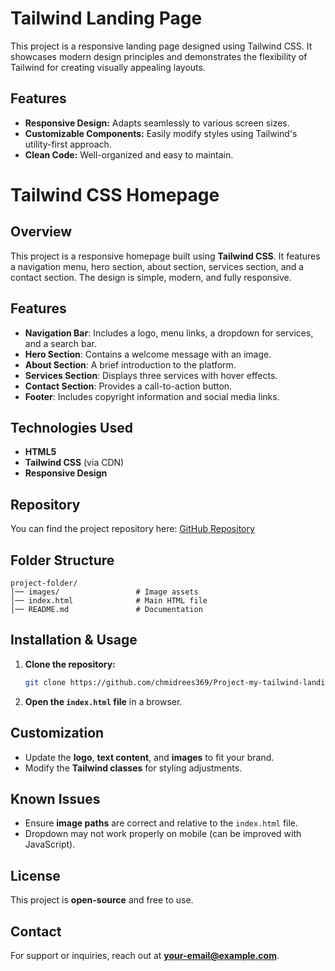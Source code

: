 # Tailwind Landing Page

This project is a responsive landing page designed using Tailwind CSS. It showcases modern design principles and demonstrates the flexibility of Tailwind for creating visually appealing layouts. 

## Features

- **Responsive Design:** Adapts seamlessly to various screen sizes.
- **Customizable Components:** Easily modify styles using Tailwind's utility-first approach.
- **Clean Code:** Well-organized and easy to maintain.
# Tailwind CSS Homepage

## Overview
This project is a responsive homepage built using **Tailwind CSS**. It features a navigation menu, hero section, about section, services section, and a contact section. The design is simple, modern, and fully responsive.

## Features
- **Navigation Bar**: Includes a logo, menu links, a dropdown for services, and a search bar.
- **Hero Section**: Contains a welcome message with an image.
- **About Section**: A brief introduction to the platform.
- **Services Section**: Displays three services with hover effects.
- **Contact Section**: Provides a call-to-action button.
- **Footer**: Includes copyright information and social media links.

## Technologies Used
- **HTML5**
- **Tailwind CSS** (via CDN)
- **Responsive Design**

## Repository
You can find the project repository here:
[GitHub Repository](https://github.com/chmidrees369/Project-my-tailwind-landing-page)

## Folder Structure
```
project-folder/
│── images/                 # Image assets
│── index.html              # Main HTML file
│── README.md               # Documentation
```

## Installation & Usage
1. **Clone the repository:**
   ```sh
   git clone https://github.com/chmidrees369/Project-my-tailwind-landing-page.git
   ```
2. **Open the `index.html` file** in a browser.

## Customization
- Update the **logo**, **text content**, and **images** to fit your brand.
- Modify the **Tailwind classes** for styling adjustments.

## Known Issues
- Ensure **image paths** are correct and relative to the `index.html` file.
- Dropdown may not work properly on mobile (can be improved with JavaScript).

## License
This project is **open-source** and free to use.

## Contact
For support or inquiries, reach out at **your-email@example.com**.

